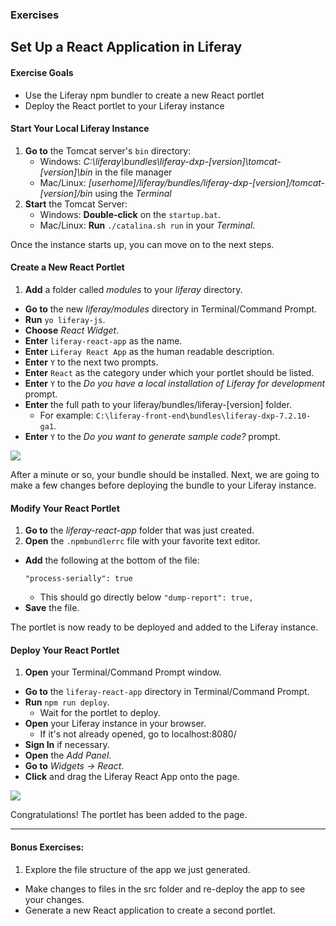 <h3 class="exercise">Exercises</h3>

## Set Up a React Application in Liferay

<div class="ahead">
<h4>Exercise Goals</h4>
<ul>
	<li>Use the Liferay npm bundler to create a new React portlet</li>
    <li>Deploy the React portlet to your Liferay instance</li>
</ul>
</div>

#### Start Your Local Liferay Instance
1. **Go to** the Tomcat server's `bin` directory:
	* Windows: _C:\liferay\bundles\liferay-dxp-[version]\tomcat-[version]\bin_ in the file manager
	* Mac/Linux: _[userhome]/liferay/bundles/liferay-dxp-[version]/tomcat-[version]/bin_ using the _Terminal_
2. **Start** the Tomcat Server:
	* Windows: **Double-click** on the `startup.bat`.  
	* Mac/Linux: **Run** `./catalina.sh run` in your _Terminal_.

Once the instance starts up, you can move on to the next steps.

#### Create a New React Portlet
1. **Add** a folder called _modules_ to your _liferay_ directory.
* **Go to** the new _liferay/modules_ directory in Terminal/Command Prompt.
* **Run** `yo liferay-js`.
* **Choose** _React Widget_.
* **Enter** `liferay-react-app` as the name.
* **Enter** `Liferay React App` as the human readable description.
* **Enter** `Y` to the next two prompts.
* **Enter** `React` as the category under which your portlet should be listed.
* **Enter** `Y` to the _Do you have a local installation of Liferay for development_ prompt.
* **Enter** the full path to your liferay/bundles/liferay-[version] folder.
	- For example: `C:\liferay-front-end\bundles\liferay-dxp-7.2.10-ga1`.
* **Enter** `Y` to the _Do you want to generate sample code?_ prompt.

<img src="../images/exercise-images/npm-install-bundle.png" style="max-width: 80%" />

After a minute or so, your bundle should be installed. Next, we are going to make a few changes before deploying the bundle to your Liferay instance.

#### Modify Your React Portlet
1. **Go to** the _liferay-react-app_ folder that was just created.
1. **Open** the `.npmbundlerrc` file with your favorite text editor.
* **Add** the following at the bottom of the file:
	```
	"process-serially": true
	```
	- This should go directly below `"dump-report": true,`
* **Save** the file.

The portlet is now ready to be deployed and added to the Liferay instance.

#### Deploy Your React Portlet
1. **Open** your Terminal/Command Prompt window.
* **Go to** the `liferay-react-app` directory in Terminal/Command Prompt.
* **Run** `npm run deploy`.
	- Wait for the portlet to deploy.
* **Open** your Liferay instance in your browser.
	- If it's not already opened, go to localhost:8080/
* **Sign In** if necessary.
* **Open** the _Add Panel_.
* **Go to** _Widgets → React_.
* **Click** and drag the Liferay React App onto the page.

<img src="../images/exercise-images/react-app-on-page.png" style="max-width: 80%" />

Congratulations! The portlet has been added to the page.

---

#### Bonus Exercises:
1. Explore the file structure of the app we just generated.
* Make changes to files in the src folder and re-deploy the app to see your changes.
* Generate a new React application to create a second portlet.